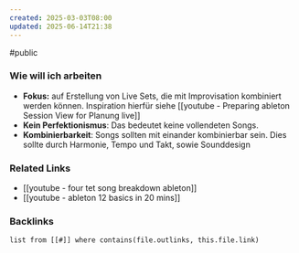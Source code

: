 ```yaml
---
created: 2025-03-03T08:00
updated: 2025-06-14T21:38
---
```

#public
### Wie will ich arbeiten
- **Fokus:** auf Erstellung von Live Sets, die mit Improvisation kombiniert werden können. Inspiration hierfür siehe [[youtube - Preparing ableton Session View for Planung live]]
- **Kein Perfektionismus**: Das bedeutet keine vollendeten Songs. 
- **Kombinierbarkeit**: Songs sollten mit einander kombinierbar sein. Dies sollte durch Harmonie, Tempo und Takt, sowie Sounddesign 


### Related Links
- [[youtube - four tet song breakdown ableton]]
- [[youtube - ableton 12 basics in 20 mins]]

### Backlinks
```dataview 
list from [[#]] where contains(file.outlinks, this.file.link)
```

